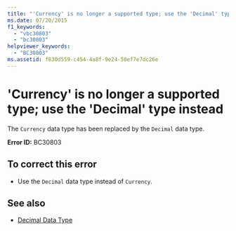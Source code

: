 ```yaml
---
title: "'Currency' is no longer a supported type; use the 'Decimal' type instead"
ms.date: 07/20/2015
f1_keywords: 
  - "vbc30803"
  - "bc30803"
helpviewer_keywords: 
  - "BC30803"
ms.assetid: f830d559-c454-4a8f-9e24-50ef7e7dc26e
---
```

# 'Currency' is no longer a supported type; use the 'Decimal' type instead
The `Currency` data type has been replaced by the `Decimal` data type.  
  
 **Error ID:** BC30803  
  
## To correct this error  
  
-   Use the `Decimal` data type instead of `Currency`.  
  
## See also
- [Decimal Data Type](../../visual-basic/language-reference/data-types/decimal-data-type.md)

